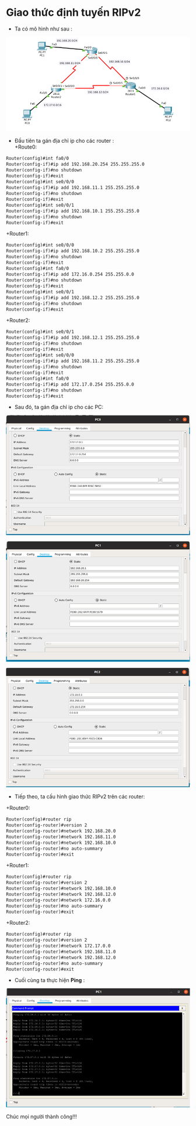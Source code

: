 # Giao thức định tuyến RIPv2
- Ta có mô hình như sau :  

![](../images/2019-05-14_16-44.png)  

- Đầu tiên ta gán địa chỉ ip cho các router :  
+Route0:
```
Router(config)#int fa0/0 
Router(config-if)#ip add 192.168.20.254 255.255.255.0
Router(config-if)#no shutdown
Router(config-if)#exit
Router(config)#int se0/0/0
Router(config-if)#ip add 192.168.11.1 255.255.255.0
Router(config-if)#no shutdown
Router(config-if)#exit
Router(config)#int se0/0/1
Router(config-if)#ip add 192.168.10.1 255.255.255.0
Router(config-if)#no shutdown
Router(config-if)#exit
```  
+Router1:
```
Router(config)#int se0/0/0
Router(config-if)#ip add 192.168.10.2 255.255.255.0
Router(config-if)#no shutdown
Router(config-if)#exit
Router(config)#int fa0/0
Router(config-if)#ip add 172.16.0.254 255.255.0.0
Router(config-if)#no shutdown
Router(config-if)#exit
Router(config)#int se0/0/1
Router(config-if)#ip add 192.168.12.2 255.255.255.0
Router(config-if)#no shutdown
Router(config-if)#exit
```  

+Router2:
```
Router(config)#int se0/0/1
Router(config-if)#ip add 192.168.12.1 255.255.255.0
Router(config-if)#no shutdown
Router(config-if)#exit
Router(config)#int se0/0/0
Router(config-if)#ip add 192.168.11.2 255.255.255.0
Router(config-if)#no shutdown
Router(config-if)#exit
Router(config)#int fa0/0
Router(config-if)#ip add 172.17.0.254 255.255.0.0
Router(config-if)#no shutdown
Router(config-if)#exit
```  
- Sau đó, ta gán địa chỉ ip cho các PC:
  
![](../images/2019-05-14_20-18_1.png)  

![](../images/2019-05-14_20-18.png)

![](../images/2019-05-14_20-19.png)

- Tiếp theo, ta cấu hình giao thức RIPv2 trên các router:  

+Router0:
```
Router(config)#router rip
Router(config-router)#version 2
Router(config-router)#network 192.168.20.0
Router(config-router)#network 192.168.11.0
Router(config-router)#network 192.168.10.0
Router(config-router)#no auto-summary
Router(config-router)#exit
```  
 
+Router1:
```
Router(config)#router rip
Router(config-router)#version 2
Router(config-router)#network 192.168.10.0
Router(config-router)#network 192.168.12.0
Router(config-router)#network 172.16.0.0
Router(config-router)#no auto-summary 
Router(config-router)#exit
```

+Router2:
```
Router(config)#router rip
Router(config-router)#version 2
Router(config-router)#network 172.17.0.0
Router(config-router)#network 192.168.11.0
Router(config-router)#network 192.168.12.0
Router(config-router)#no auto-summary 
Router(config-router)#exit
```

- Cuối cùng ta thực hiện  **Ping** :

![](../images/2019-05-14_20-58.png)  

Chúc mọi người thành công!!!